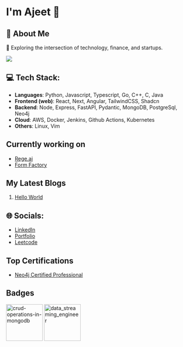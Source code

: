 # I'm Ajeet 👋

## 💫 About Me

🌱 Exploring the intersection of technology, finance, and startups.<br>

![](https://quotes-github-readme.vercel.app/api?type=horizontal&theme=radical)

## 💻 Tech Stack:

- **Languages**: Python, Javascript, Typescript, Go, C++, C, Java
- **Frontend (web)**: React, Next, Angular, TailwindCSS, Shadcn
- **Backend**: Node, Express, FastAPI, Pydantic, MongoDB, PostgreSql, Neo4j
- **Cloud**: AWS, Docker, Jenkins, Github Actions, Kubernetes
- **Others**: Linux, Vim

## Currently working on

- [Rege.ai](https://github.com/thetsajeet/rege.ai)
- [Form Factory](https://github.com/thetsajeet/form-factory)

## My Latest Blogs

1. [Hello World](https://tsajeet.vercel.app/blogs/hello-world-001)

## 🌐 Socials:
- [LinkedIn](https://www.linkedin.com/in/thetsajeet/)
- [Portfolio](https://tsajeet.vercel.app/)
- [Leetcode](https://leetcode.com/u/thetsajeet/)

## Top Certifications

- [Neo4j Certified Professional](https://graphacademy.neo4j.com/c/47e3b7ef-68d8-47bc-aad3-20e08f30aefb/)

## Badges

<img width="100" height="100" alt="crud-operations-in-mongodb" src="https://github.com/user-attachments/assets/7b40a5e3-242f-42d7-80f5-1891b4bba230" />
<img width="100" height="100" alt="data_streaming_engineer" src="https://github.com/user-attachments/assets/cfb212a8-a593-4ce0-9692-0de91db9a3c0" />

